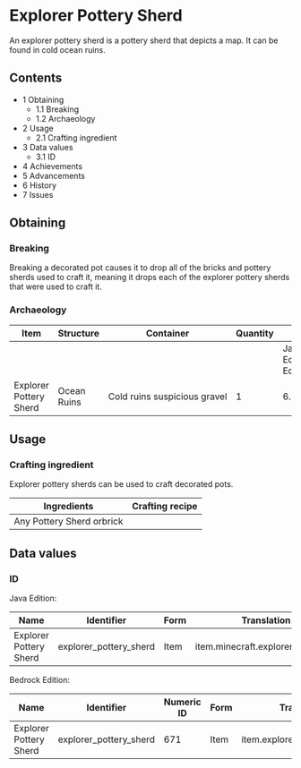 # Explorer Pottery Sherd
An explorer pottery sherd is a pottery sherd that depicts a map. It can be found in cold ocean ruins.

## Contents
- 1 Obtaining
	- 1.1 Breaking
	- 1.2 Archaeology
- 2 Usage
	- 2.1 Crafting ingredient
- 3 Data values
	- 3.1 ID
- 4 Achievements
- 5 Advancements
- 6 History
- 7 Issues

## Obtaining
### Breaking
Breaking a decorated pot causes it to drop all of the bricks and pottery sherds used to craft it, meaning it drops each of the explorer pottery sherds that were used to craft it.

### Archaeology
| Item                   | Structure   | Container                    | Quantity | Chance                         |
|------------------------|-------------|------------------------------|----------|--------------------------------|
|                        |             |                              |          | Java EditionandBedrock Edition |
| Explorer Pottery Sherd | Ocean Ruins | Cold ruins suspicious gravel | 1        | 6.7%                           |

## Usage
### Crafting ingredient
Explorer pottery sherds can be used to craft decorated pots.

| Ingredients               | Crafting recipe |
|---------------------------|-----------------|
| Any Pottery Sherd orbrick |                 |

## Data values
### ID
Java Edition:

| Name                   | Identifier             | Form | Translation key                       |
|------------------------|------------------------|------|---------------------------------------|
| Explorer Pottery Sherd | explorer_pottery_sherd | Item | item.minecraft.explorer_pottery_sherd |

Bedrock Edition:

| Name                   | Identifier             | Numeric ID | Form | Translation key                  |
|------------------------|------------------------|------------|------|----------------------------------|
| Explorer Pottery Sherd | explorer_pottery_sherd | 671        | Item | item.explorer_pottery_sherd.name |


